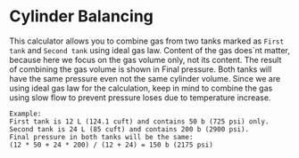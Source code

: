 # Cylinder Balancing

This calculator allows you to combine gas from two tanks marked as `First tank` and `Second tank` using ideal gas law. Content of the gas does`nt matter, because here we focus on the gas volume only, not its content.
The result of combining the gas volume is shown in Final pressure. Both tanks will have the same pressure even not the same cylinder volume.
Since we are using ideal gas law for the calculation, keep in mind to combine the gas using slow flow to prevent pressure loses due to temperature increase.

```text
Example:
First tank is 12 L (124.1 cuft) and contains 50 b (725 psi) only.
Second tank is 24 L (85 cuft) and contains 200 b (2900 psi).
Final pressure in both tanks will be the same:
(12 * 50 + 24 * 200) / (12 + 24) = 150 b (2175 psi)
```
